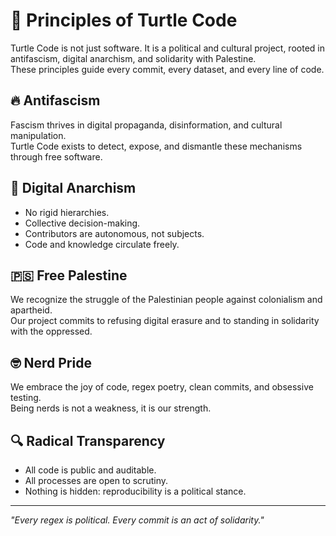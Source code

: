 # 🌱 Principles of Turtle Code

Turtle Code is not just software. It is a political and cultural project, rooted in antifascism, digital anarchism, and solidarity with Palestine.  
These principles guide every commit, every dataset, and every line of code.

## 🔥 Antifascism
Fascism thrives in digital propaganda, disinformation, and cultural manipulation.  
Turtle Code exists to detect, expose, and dismantle these mechanisms through free software.

## 🏴 Digital Anarchism
- No rigid hierarchies.  
- Collective decision-making.  
- Contributors are autonomous, not subjects.  
- Code and knowledge circulate freely.  

## 🇵🇸 Free Palestine
We recognize the struggle of the Palestinian people against colonialism and apartheid.  
Our project commits to refusing digital erasure and to standing in solidarity with the oppressed.

## 🤓 Nerd Pride
We embrace the joy of code, regex poetry, clean commits, and obsessive testing.  
Being nerds is not a weakness, it is our strength.

## 🔍 Radical Transparency
- All code is public and auditable.  
- All processes are open to scrutiny.  
- Nothing is hidden: reproducibility is a political stance.  

---

*"Every regex is political. Every commit is an act of solidarity."*
